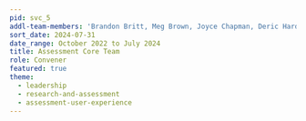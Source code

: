 ```yaml
---
pid: svc_5
addl-team-members: 'Brandon Britt, Meg Brown, Joyce Chapman, Deric Hardy, Kelley Lawton, Amelia Rodarte, Abby Wickes'
sort_date: 2024-07-31
date_range: October 2022 to July 2024
title: Assessment Core Team
role: Convener
featured: true
theme: 
  - leadership
  - research-and-assessment
  - assessment-user-experience
---
```

